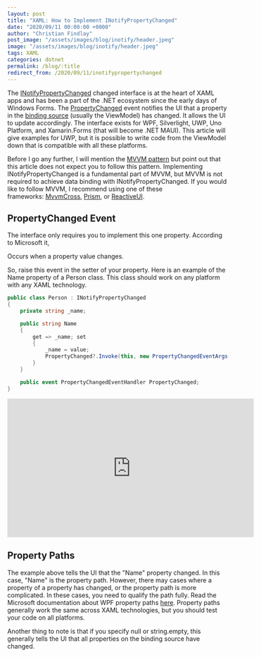 ```yaml
---
layout: post
title: "XAML: How to Implement INotifyPropertyChanged"
date: "2020/09/11 00:00:00 +0000"
author: "Christian Findlay"
post_image: "/assets/images/blog/inotify/header.jpeg"
image: "/assets/images/blog/inotify/header.jpeg"
tags: XAML
categories: dotnet
permalink: /blog/:title
redirect_from: /2020/09/11/inotifypropertychanged
---
```


The [INotifyPropertyChanged](https://docs.microsoft.com/en-us/dotnet/api/system.componentmodel.inotifypropertychanged?view=netcore-3.1) changed interface is at the heart of XAML apps and has been a part of the .NET ecosystem since the early days of Windows Forms. The [PropertyChanged](https://docs.microsoft.com/en-us/dotnet/api/system.componentmodel.inotifypropertychanged.propertychanged?view=netcore-3.1) event notifies the UI that a property in the [binding source](https://docs.microsoft.com/en-us/windows/uwp/data-binding/data-binding-in-depth#binding-source) (usually the ViewModel) has changed. It allows the UI to update accordingly. The interface exists for WPF, Silverlight, UWP, Uno Platform, and Xamarin.Forms (that will become .NET MAUI). This article will give examples for UWP, but it is possible to write code from the ViewModel down that is compatible with all these platforms.

Before I go any further, I will mention the [MVVM pattern](https://docs.microsoft.com/en-us/archive/msdn-magazine/2009/february/patterns-wpf-apps-with-the-model-view-viewmodel-design-pattern) but point out that this article does not expect you to follow this pattern. Implementing INotifyPropertyChanged is a fundamental part of MVVM, but MVVM is not required to achieve data binding with INotifyPropertyChanged. If you would like to follow MVVM, I recommend using one of these frameworks: [MvvmCross](https://www.mvvmcross.com/), [Prism](https://prismlibrary.com/), or [ReactiveUI](https://www.reactiveui.net/). 

PropertyChanged Event
---------------------

The interface only requires you to implement this one property. According to Microsoft it,

Occurs when a property value changes.

So, raise this event in the setter of your property. Here is an example of the Name property of a Person class. This class should work on any platform with any XAML technology.

```csharp
public class Person : INotifyPropertyChanged
{
    private string _name;

    public string Name
    {
        get => _name; set
        {
            _name = value;
            PropertyChanged?.Invoke(this, new PropertyChangedEventArgs(nameof(Name)));
        }
    }

    public event PropertyChangedEventHandler PropertyChanged;
}
```

<iframe width="560" height="315" src="https://www.youtube.com/embed/gQykzOhMwvY" title="How To Implement INotifyPropertyChanged" frameborder="0" allow="accelerometer; autoplay; clipboard-write; encrypted-media; gyroscope; picture-in-picture; web-share" allowfullscreen></iframe>
    
    

Property Paths
--------------

The example above tells the UI that the "Name" property changed. In this case, "Name" is the property path. However, there may cases where a property of a property has changed, or the property path is more complicated. In these cases, you need to qualify the path fully. Read the Microsoft documentation about WPF property paths [here](https://docs.microsoft.com/en-in/dotnet/desktop/wpf/advanced/propertypath-xaml-syntax?view=netframeworkdesktop-4.8). Property paths generally work the same across XAML technologies, but you should test your code on all platforms.

Another thing to note is that if you specify null or string.empty, this generally tells the UI that all properties on the binding source have changed. 